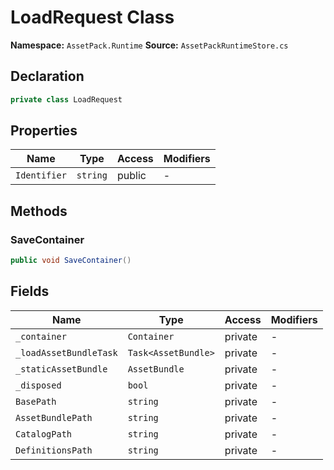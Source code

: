 # LoadRequest Class

**Namespace:** `AssetPack.Runtime`
**Source:** `AssetPackRuntimeStore.cs`

## Declaration

```csharp
private class LoadRequest
```

## Properties

| Name | Type | Access | Modifiers |
|------|------|--------|-----------|
| `Identifier` | `string` | public | - |

## Methods

### SaveContainer

```csharp
public void SaveContainer()
```

## Fields

| Name | Type | Access | Modifiers |
|------|------|--------|-----------|
| `_container` | `Container` | private | - |
| `_loadAssetBundleTask` | `Task<AssetBundle>` | private | - |
| `_staticAssetBundle` | `AssetBundle` | private | - |
| `_disposed` | `bool` | private | - |
| `BasePath` | `string` | private | - |
| `AssetBundlePath` | `string` | private | - |
| `CatalogPath` | `string` | private | - |
| `DefinitionsPath` | `string` | private | - |

